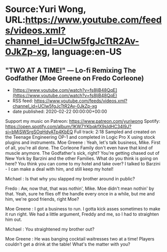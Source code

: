 # Source:Yuri Wong, URL:https://www.youtube.com/feeds/videos.xml?channel_id=UCIw5fgJcTtR2Av-0JkZp-xg, language:en-US

## "TWO AT A TIME!" — Lo-fi Remixing The Godfather (Moe Greene on Fredo Corleone)
 - [https://www.youtube.com/watch?v=fs8ljB48QqE](https://www.youtube.com/watch?v=fs8ljB48QqE)
 - RSS feed: https://www.youtube.com/feeds/videos.xml?channel_id=UCIw5fgJcTtR2Av-0JkZp-xg
 - date published: 2020-02-22 00:00:00+00:00

Support my music on Patreon: https://www.patreon.com/yuriwong Spotify: https://open.spotify.com/album/1KW7YKbqkfX9sIdHC34I9J?si=bMiSWSrgSOqHdyATp4KbEQ
Full track: 2:18
Sampled and created on the Teenage Engineering OP-1 and completed in Logic Pro X using stock plugins and instruments.
Moe Greene : Yeah, let's talk business, Mike. First of all, you're all done. The Corleone Family don't even have that kind of muscle anymore. The Godfather's sick, right? You're getting chased out of New York by Barzini and the other Families. What do you think is going on here? You think you can come to my hotel and take over? I talked to Barzini - I can make a deal with him, and still keep my hotel!

Michael : Is that why you slapped my brother around in public?

Fredo : Aw, now that, that was nothin', Mike. Moe didn't mean nothin' by that. Yeah, sure he flies off the handle every once in a while, but me and him, we're good friends, right Moe?

Moe Greene : I got a business to run. I gotta kick asses sometimes to make it run right. We had a little argument, Freddy and me, so I had to straighten him out.

Michael : You straightened my brother out?

Moe Greene : He was banging cocktail waitresses two at a time! Players couldn't get a drink at the table! What's the matter with you?

